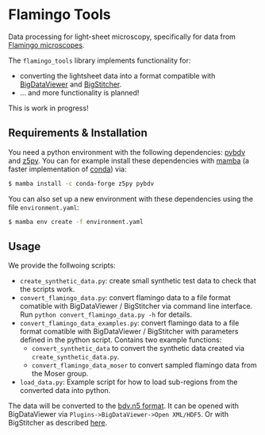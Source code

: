 # Flamingo Tools

Data processing for light-sheet microscopy, specifically for data from [Flamingo microscopes](https://huiskenlab.com/flamingo/).

The `flamingo_tools` library implements functionality for:
- converting the lightsheet data into a format compatible with [BigDataViewer](https://imagej.net/plugins/bdv/) and [BigStitcher](https://imagej.net/plugins/bigstitcher/).
- ... and more functionality is planned!

This is work in progress!


## Requirements & Installation

You need a python environment with the following dependencies: [pybdv](https://github.com/constantinpape/pybdv) and [z5py](https://github.com/constantinpape/z5).
You can for example install these dependencies with [mamba](https://github.com/mamba-org/mamba) (a faster implementation of [conda](https://docs.conda.io/en/latest/)) via: 
```bash
$ mamba install -c conda-forge z5py pybdv
```
You can also set up a new environment with these dependencies using the file `environment.yaml`:
```bash
$ mamba env create -f environment.yaml
```

## Usage

We provide the follwoing scripts:
- `create_synthetic_data.py`: create small synthetic test data to check that the scripts work. 
- `convert_flamingo_data.py`: convert flamingo data to a file format comatible with BigDataViewer / BigStitcher via command line interface. Run `python convert_flamingo_data.py -h` for details. 
- `convert_flamingo_data_examples.py`: convert flamingo data to a file format comatible with BigDataViewer / BigStitcher with parameters defined in the python script. Contains two example functions:
    - `convert_synthetic_data` to convert the synthetic data created via `create_synthetic_data.py`.
    - `convert_flamingo_data_moser` to convert sampled flamingo data from the Moser group.
- `load_data.py`: Example script for how to load sub-regions from the converted data into python.

The data will be converted to the [bdv.n5 format](https://github.com/bigdataviewer/bigdataviewer-core/blob/master/BDV%20N5%20format.md).
It can be opened with BigDataViewer via `Plugins->BigDataViewer->Open XML/HDF5`.
Or with BigStitcher as described [here](https://imagej.net/plugins/bigstitcher/open-existing).
